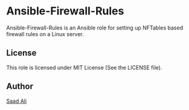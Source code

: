 # **Ansible-Firewall-Rules**
Ansible-Firewall-Rules is an Ansible role for setting up NFTables based firewall rules on a Linux server.

## **License**

This role is licensed under MIT License (See the LICENSE file).

## **Author**

[Saad Ali](https://github.com/nixknight)
